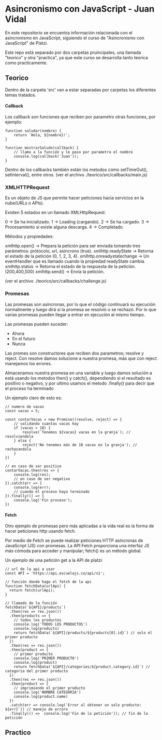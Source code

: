 # Asincronismo con JavaScript - Juan Vidal

En este repositorio se encuentra información relacionada con el asincronismo en JavaScript, siguiendo el curso de "Asincronismo con JavaScript" de Platzi.  

Este repo está separado por dos carpetas pruincipales, una llamada "teorico" y otra "practica", ya que este curso se desarrolla tanto teorica como practicamente.

## Teorico

Dentro de la carpeta 'src' van a estar separadas por carpetas los diferentes temas tratados.

#### Callback 
Los callback son funciones que reciben por parametro otras funciones, por ejemplo:

```
function saludar(nombre) {
    return `Hola, ${nombre}!`;
}

function mostrarSaludo(callback) {
    // llamo a la función y le paso por parametro el nombre
    console.log(callback('Juan'));
}
```

Dentro de los callbacks también están los metodos cómo setTimeOut(), setInterval(), entre otros.
(ver el archivo ./teorico/src/callbacks/main.js)

### XMLHTTPRequest
Es un objeto de JS que permite hacer peticiones hacia servicios en la nube(URLs o APIs).

Existen 5 estados en un llamado XMLHttpRequest:

0 → Se ha inicializado.
1 → Loading (cargando).
2 → Se ha cargado.
3 → Procesamiento si existe alguna descarga.
4 → Completado.


Métodos y propiedades:

xmlhttp.open() → Prepara la petición para ser enviada tomando tres parámetros: prótocolo, url, asíncrono (true).
xmlhttp.readyState → Retorna el estado de la petición (0, 1, 2, 3, 4).
xmlhttp.onreadystatechange → Un eventHandler que es llamado cuando la propiedad readyState cambia.
xmlhttp.status → Retorna el estado de la respuesta de la petición. (200,400,500)
xmlhttp.send() → Envía la petición.

(ver el archivo ./teorico/src/callbacks/challenge.js)

### Promesas
Las promesas son asíncronas, por lo que el código continuará su ejecución normalmente y luego dirá si la promesa se resolvió o se rechazó. Por lo que varias promesas pueden llegar a entrar en ejecución al mismo tiempo.

Las promesas pueden suceder:

<ul>
    <li>Ahora</li>
    <li>En el futuro</li>
    <li>Nunca</li>
</ul>

Las promes son constructores que reciben dos parametros; resolve y reject. Con resolve damos solucione a nuestra promesa, más que con reject manejamos los errores.

Almacenamos nuestra promesa en una variable y luego damos solución a está usando los metodos then() y catch(), dependiendo si el resultado es positivo o negativo, y por ultimo usamos el metodo .finally() para decir que el proceso ha terminado

Un ejemplo claro de esto es:

```
// numero de vacas
const vacas = 5;

const contarVacas = new Promise((resolve, reject) => {
    // validando cuantas vacas hay
    if (vacas > 10) {
        resolve(`Tenemos ${vacas} vacas en la granja`); // resolviendola
    } else {
        reject('No tenemos más de 10 vacas en la granja'); // rechazandola
    }
})

// en caso de ser positivo
contarVacas.then(res => {
    console.log(res);
    // en caso de ser negativo
}).catch(err => {
    console.log(err);
    // cuando el proceso haya terminado
}).finally(() => {
    console.log('Fin proceso');
})
```
#### Fetch

Otro ejemplo de promesas pero más aplicadas a la vida real es la forma de hacer peticiones http usando fetch.

Por medio de Fetch se puede realizar peticiones HTTP asíncronas de JavaScript (JS) con promesas. La API Fetch proporciona una interfaz JS más cómoda para acceder y manipular; fetch() es un método global.

Un ejemplo de una petición get a la API de platzi:

```
// url de la api a usar
const API = 'https://api.escuelajs.co/api/v1';

// función donde hago el fetch de la api
function fetchData(urlApi) {
  return fetch(urlApi);
}

// llamado de la función
fetchData(`${API}/products`)
  .then(res => res.json())
  .then(products => {
    // todos los productos
    console.log('TODOS LOS PRODUCTOS')
    console.log(products)
    return fetchData(`${API}/products/${products[0].id}`) // solo el primer producto
  })
  .then(res => res.json())
  .then(product => {
    // primer producto
    console.log('PRIMER PRODUCTO')
    console.log(product)
    return fetchData(`${API}/categories/${product.category.id}`) // categoria del primer producto
  }) 
  .then(res => res.json())
  .then(product => {
    // imprimiendo el primer producto
    console.log('NOMBRE CATEGORIA')
    console.log(product.name)
  }) 
  .catch(err => console.log(`Error al obtener un solo producto: ${err}`)) // manejo de errore
  .finally(() =>  console.log('Fin de la petición')); // fin de la petición
```


## Practico